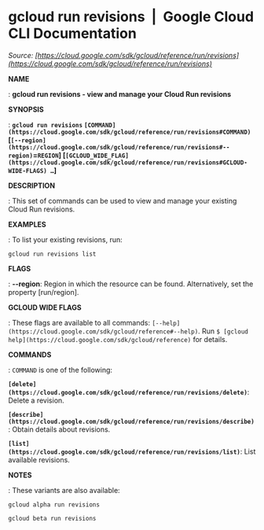 # gcloud run revisions  |  Google Cloud CLI Documentation

*Source: [https://cloud.google.com/sdk/gcloud/reference/run/revisions](https://cloud.google.com/sdk/gcloud/reference/run/revisions)*

**NAME**

: **gcloud run revisions - view and manage your Cloud Run revisions**

**SYNOPSIS**

: **`gcloud run revisions` `[COMMAND](https://cloud.google.com/sdk/gcloud/reference/run/revisions#COMMAND)` [`[--region](https://cloud.google.com/sdk/gcloud/reference/run/revisions#--region)`=`REGION`] [`[GCLOUD_WIDE_FLAG](https://cloud.google.com/sdk/gcloud/reference/run/revisions#GCLOUD-WIDE-FLAGS) …`]**

**DESCRIPTION**

: This set of commands can be used to view and manage your existing Cloud Run
revisions.

**EXAMPLES**

: To list your existing revisions, run:

```
gcloud run revisions list
```

**FLAGS**

: **--region**:
Region in which the resource can be found. Alternatively, set the property
[run/region].

**GCLOUD WIDE FLAGS**

: These flags are available to all commands: `[--help](https://cloud.google.com/sdk/gcloud/reference#--help)`.
Run `$ [gcloud help](https://cloud.google.com/sdk/gcloud/reference)` for details.

**COMMANDS**

: ``COMMAND`` is one of the following:

**`[delete](https://cloud.google.com/sdk/gcloud/reference/run/revisions/delete)`**:
Delete a revision.

**`[describe](https://cloud.google.com/sdk/gcloud/reference/run/revisions/describe)`**:
Obtain details about revisions.

**`[list](https://cloud.google.com/sdk/gcloud/reference/run/revisions/list)`**:
List available revisions.

**NOTES**

: These variants are also available:

```
gcloud alpha run revisions
```

```
gcloud beta run revisions
```
